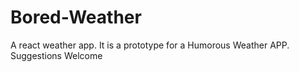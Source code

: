 # Bored-Weather
A react weather app. It is a prototype for a Humorous Weather APP.
Suggestions Welcome
